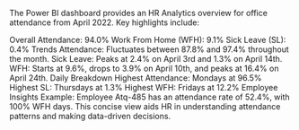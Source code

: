 The Power BI dashboard provides an HR Analytics overview for office attendance from April 2022. Key highlights include:

Overall Attendance: 94.0%
Work From Home (WFH): 9.1%
Sick Leave (SL): 0.4%
Trends
Attendance: Fluctuates between 87.8% and 97.4% throughout the month.
Sick Leave: Peaks at 2.4% on April 3rd and 1.3% on April 14th.
WFH: Starts at 9.6%, drops to 3.9% on April 10th, and peaks at 16.4% on April 24th.
Daily Breakdown
Highest Attendance: Mondays at 96.5%
Highest SL: Thursdays at 1.3%
Highest WFH: Fridays at 12.2%
Employee Insights
Example: Employee Atq-485 has an attendance rate of 52.4%, with 100% WFH days.
This concise view aids HR in understanding attendance patterns and making data-driven decisions.
